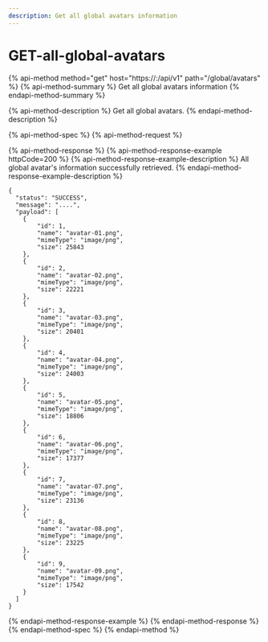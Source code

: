 ```yaml
---
description: Get all global avatars information
---
```


# GET-all-global-avatars

{% api-method method="get" host="https://<host>:<port>/api/v1" path="/global/avatars" %}
{% api-method-summary %}
Get all global avatars information
{% endapi-method-summary %}

{% api-method-description %}
Get all global avatars.
{% endapi-method-description %}

{% api-method-spec %}
{% api-method-request %}

{% api-method-response %}
{% api-method-response-example httpCode=200 %}
{% api-method-response-example-description %}
All global avatar's information successfully retrieved.
{% endapi-method-response-example-description %}

```
{
  "status": "SUCCESS",
  "message": "....",
  "payload": [
    {
        "id": 1,
        "name": "avatar-01.png",
        "mimeType": "image/png",
        "size": 25843
    },
    {
        "id": 2,
        "name": "avatar-02.png",
        "mimeType": "image/png",
        "size": 22221
    },
    {
        "id": 3,
        "name": "avatar-03.png",
        "mimeType": "image/png",
        "size": 20401
    },
    {
        "id": 4,
        "name": "avatar-04.png",
        "mimeType": "image/png",
        "size": 24003
    },
    {
        "id": 5,
        "name": "avatar-05.png",
        "mimeType": "image/png",
        "size": 18806
    },
    {
        "id": 6,
        "name": "avatar-06.png",
        "mimeType": "image/png",
        "size": 17377
    },
    {
        "id": 7,
        "name": "avatar-07.png",
        "mimeType": "image/png",
        "size": 23136
    },
    {
        "id": 8,
        "name": "avatar-08.png",
        "mimeType": "image/png",
        "size": 23225
    },
    {
        "id": 9,
        "name": "avatar-09.png",
        "mimeType": "image/png",
        "size": 17542
    }
  ]
}
```
{% endapi-method-response-example %}
{% endapi-method-response %}
{% endapi-method-spec %}
{% endapi-method %}



